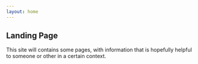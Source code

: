 ```yaml
---
layout: home
---
```


## Landing Page

This site will contains some pages, with information that is hopefully helpful to someone or other in a certain context.


